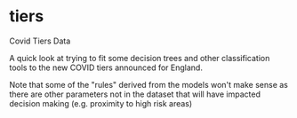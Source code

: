 # tiers
Covid Tiers Data

A quick look at trying to fit some decision trees and other classification tools to the new COVID tiers announced for England.

Note that some of the "rules" derived from the models won't make sense as there are other parameters not in the dataset that will have impacted decision making (e.g. proximity to high risk areas)
